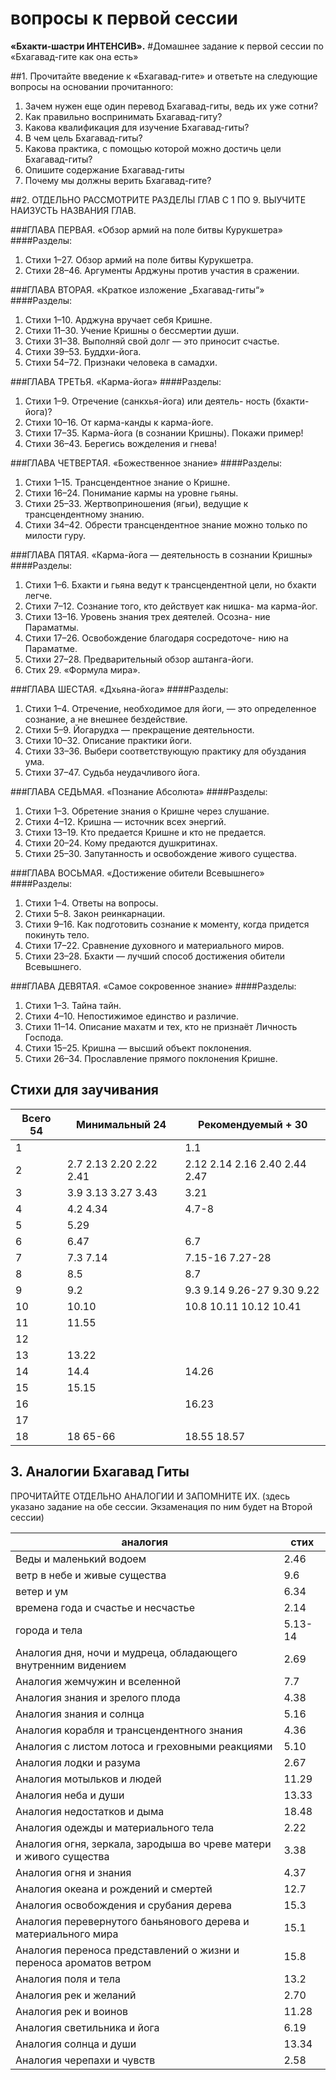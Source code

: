 # вопросы к первой сессии
**«Бхакти-шастри ИНТЕНСИВ».**
#Домашнее задание к первой сессии по «Бхагавад-гите как она есть»

##1. Прочитайте введение к «Бхагавад-гите» и ответьте на следующие вопросы на основании прочитанного:
1. Зачем нужен еще один перевод Бхагавад-гиты, ведь их уже сотни?
2. Как правильно воспринимать Бхагавад-гиту?
3. Какова квалификация для изучение Бхагавад-гиты?
4. В чем цель Бхагавад-гиты?
5. Какова практика, с помощью которой можно достичь цели Бхагавад-гиты?
6. Опишите содержание Бхагавад-гиты
7. Почему мы должны верить Бхагавад-гите?

##2. ОТДЕЛЬНО РАССМОТРИТЕ РАЗДЕЛЫ ГЛАВ С 1 ПО 9. ВЫУЧИТЕ НАИЗУСТЬ НАЗВАНИЯ ГЛАВ.

###ГЛАВА ПЕРВАЯ. «Обзор армий на поле битвы Курукшетра»
####Разделы:
1. Стихи 1–27. Обзор армий на поле битвы Курукшетра.
2. Стихи 28–46. Аргументы Арджуны против участия в сражении.

###ГЛАВА ВТОРАЯ. «Краткое изложение „Бхагавад-гиты“»
####Разделы:
1. Стихи 1–10. Арджуна вручает себя Кришне.
2. Стихи 11–30. Учение Кришны о бессмертии души.
3. Стихи 31–38. Выполняй свой долг — это приносит счастье.
4. Стихи 39–53. Буддхи-йога.
5. Стихи 54–72. Признаки человека в самадхи.

###ГЛАВА ТРЕТЬЯ. «Карма-йога»
####Разделы:
1. Стихи 1–9. Отречение (санкхья-йога) или деятель- ность (бхакти-йога)?
2. Стихи 10–16. От карма-канды к карма-йоге.
3. Стихи 17–35. Карма-йога (в сознании Кришны). Покажи пример!
4. Стихи 36–43. Берегись вожделения и гнева!

###ГЛАВА ЧЕТВЕРТАЯ. «Божественное знание»
####Разделы:
1. Стихи 1–15. Трансцендентное знание о Кришне.
2. Стихи 16–24. Понимание кармы на уровне гьяны.
3. Стихи 25–33. Жертвоприношения (ягьи), ведущие к трансцендентному знанию.
4. Стихи 34–42. Обрести трансцендентное знание можно только по милости гуру.

###ГЛАВА ПЯТАЯ. «Карма-йога — деятельность в сознании Кришны»
####Разделы:
1. Стихи 1–6. Бхакти и гьяна ведут к трансцендентной цели, но бхакти легче.
2. Стихи 7–12. Сознание того, кто действует как нишка- ма карма-йог.
3. Стихи 13–16. Уровень знания трех деятелей. Осозна- ние Параматмы.
4. Стихи 17–26. Освобождение благодаря сосредоточе- нию на Параматме.
5. Стихи 27–28. Предварительный обзор аштанга-йоги.
6. Стих 29. «Формула мира».

###ГЛАВА ШЕСТАЯ. «Дхьяна-йога»
####Разделы:
1. Стихи 1–4. Отречение, необходимое для йоги, — это определенное сознание, а не внешнее бездействие.
2. Стихи 5–9. Йогарудха — прекращение деятельности.
3. Стихи 10–32. Описание практики йоги.
4. Стихи 33–36. Выбери соответствующую практику для обуздания ума.
5. Стихи 37–47. Судьба неудачливого йога.

###ГЛАВА СЕДЬМАЯ. «Познание Абсолюта»
####Разделы:
1. Стихи 1–3. Обретение знания о Кришне через слушание.
2. Стихи 4–12. Кришна — источник всех энергий.
3. Стихи 13–19. Кто предается Кришне и кто не предается.
4. Стихи 20–24. Кому предаются душкритинах.
5. Стихи 25–30. Запутанность и освобождение живого существа.

###ГЛАВА ВОСЬМАЯ. «Достижение обители Всевышнего»
####Разделы:
1. Стихи 1–4. Ответы на вопросы.
2. Стихи 5–8. Закон реинкарнации.
3. Стихи 9–16. Как подготовить сознание к моменту, когда придется покинуть тело.
4. Стихи 17–22. Сравнение духовного и материального миров.
5. Стихи 23–28. Бхакти — лучший способ достижения обители Всевышнего.

###ГЛАВА ДЕВЯТАЯ. «Самое сокровенное знание»
####Разделы:
1. Стихи 1–3. Тайна тайн.
2. Стихи 4–10. Непостижимое единство и различие.
3. Стихи 11–14. Описание махатм и тех, кто не признаёт Личность Господа.
4. Стихи 15–25. Кришна — высший объект поклонения.
5. Стихи 26–34. Прославление прямого поклонения Кришне.

## Стихи для заучивания

|Всего 54| Минимальный 24| Рекомендуемый + 30|
|---|---|---|
|1|| 1.1|
|2 |2.7 2.13 2.20 2.22 2.41| 2.12 2.14 2.16 2.40 2.44 2.47
|3| 3.9 3.13 3.27 3.43| 3.21|
|4|4.2 4.34 | 4.7-8|
|5| 5.29||
|6|6.47| 6.7|
|7| 7.3 7.14 |7.15-16 7.27-28|
|8 |8.5| 8.7|
|9| 9.2| 9.3 9.14 9.26-27 9.30 9.22|
|10| 10.10 |10.8 10.11 10.12 10.41|
|11| 11.55||
|12|||
|13| 13.22|
|14| 14.4|14.26|
|15| 15.15|
|16|| 16.23|
|17|
|18| 18 65-66 |18.55 18.57|

## 3. Аналогии Бхагавад Гиты

ПРОЧИТАЙТЕ ОТДЕЛЬНО АНАЛОГИИ И ЗАПОМНИТЕ ИХ. (здесь указано задание на обе сессии. Экзаменация по ним будет на Второй сессии)

|аналогия|стих|
|---|---|
|Веды и маленький водоем | 2.46|
|ветр в небе и живые существа |9.6 |
|ветер и ум|6.34|
|времена года и счастье и несчастье|2.14|
|города и тела|5.13-14|
|Аналогия дня, ночи и мудреца, обладающего внутренним видением|2.69|
|Аналогия жемчужин и вселенной|7.7|
|Аналогия знания и зрелого плода|4.38|
|Аналогия знания и солнца|5.16|
|Аналогия корабля и трансцендентного знания|4.36|
|Аналогия с листом лотоса и греховными реакциями|5.10|
|Аналогия лодки и разума|2.67|
|Аналогия мотыльков и людей|11.29|
|Аналогия неба и души|13.33|
|Аналогия недостатков и дыма|18.48|
|Аналогия одежды и материального тела|2.22|
|Аналогия огня, зеркала, зародыша во чреве матери и живого существа|3.38|
|Аналогия огня и знания|4.37|
|Аналогия океана и  рождений и смертей|12.7|
|Аналогия освобождения и срубания дерева|15.3|
|Аналогия перевернутого баньянового дерева и материального мира|15.1|
|Аналогия переноса представлений о жизни и переноса ароматов ветром|15.8|
|Аналогия поля и тела|13.2|
|Аналогия рек и желаний|2.70|
|Аналогия рек и воинов|11.28|
|Аналогия светильника и йога|6.19|
|Аналогия солнца и души|13.34|
|Аналогия черепахи и чувств|2.58|
